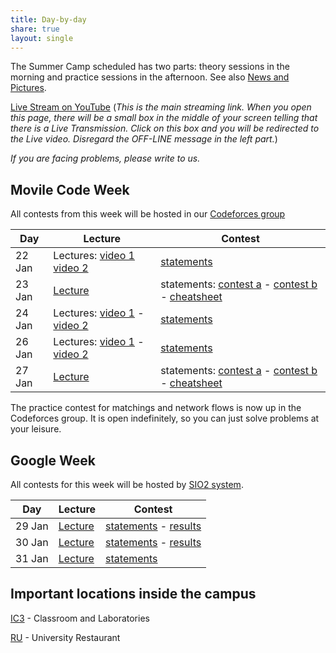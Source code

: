```yaml
---
title: Day-by-day
share: true
layout: single
---
```


The Summer Camp scheduled has two parts: theory sessions in the morning and practice sessions in the afternoon. See also [News and Pictures](http://www.facebook.com/maratona).

[Live Stream on YouTube](https://www.youtube.com/c/InstitutodeComputaçãoUnicamp) (*This is the main streaming link. When you open this page, there will be a small box in the middle of your screen telling that there is a Live Transmission. Click on this box and you will be redirected to the Live video. Disregard the OFF-LINE message in the left part.*)

*If you are facing problems, please write to us.*

## Movile Code Week

All contests from this week will be hosted in our [Codeforces group](http://codeforces.com/group/3qadGzUdR4/contests)

|Day|Lecture|Contest|
|---|---|---|
|22 Jan|Lectures: [video 1](https://www.youtube.com/watch?v=_qOH-nmrVsE&t=1s) [video 2](https://www.youtube.com/watch?v=pmF8onWRurE)|[statements](../documents/2018-01-22.pdf)|
|23 Jan|[Lecture](https://www.youtube.com/watch?v=_EgNjiB63zQ)|statements: [contest a](../documents/2018-01-23-a.pdf) - [contest b](../documents/2018-01-23-b.pdf) - [cheatsheet](../documents/2018-01-23-cheatsheet.pdf)|
|24 Jan|Lectures: [video 1](https://www.youtube.com/watch?v=pmF8onWRurE) - [video 2](https://www.youtube.com/watch?v=Idrt_w-FQYU)|[statements](../documents/2018-01-24.pdf)|
|26 Jan|Lectures: [video 1](https://www.youtube.com/watch?v=08co2Hx_4EM) - [video 2](https://www.youtube.com/watch?v=tlXp7kdgXHA)|[statements](../documents/2018-01-26.pdf)|
|27 Jan|[Lecture](https://www.youtube.com/watch?v=0TfJlUMjwcg)|statements: [contest a](../documents/2018-01-27-a.pdf) - [contest b](../documents/2018-01-27-b.pdf) - [cheatsheet](../documents/2018-01-27-cheatsheet.pdf)|

The practice contest for matchings and network flows is now up in the Codeforces group. It is open indefinitely, so you can just solve problems at your leisure.

## Google Week

All contests for this week will be hosted by [SIO2 system](https://sio2.mimuw.edu.pl).

|Day|Lecture|Contest|
|---|---|---|
|29 Jan|[Lecture](https://youtu.be/XGF5d7_PkyE)|[statements](../documents/2018-01-29.pdf) - [results](../documents/2018-01-29-results.html)|
|30 Jan|[Lecture](https://www.youtube.com/watch?v=gDOjv_r2Cb4)|[statements](../documents/2018-01-30.pdf) - [results](../documents/2018-01-30-results.html)|
|31 Jan|[Lecture](https://www.youtube.com/watch?v=f5d5uvtCIJw)|[statements](../documents/2018-01-31.pdf)|


## Important locations inside the campus

[IC3](https://www.google.com/maps/place/IC+-+Instituto+de+Computação,+Universidade+Estadual+de+Campinas+-+Cidade+Universitária,+Campinas+-+SP,+Brasil/@-22.8137813,-47.0639391,18z/data=!4m6!1m3!3m2!1s0x0000000000000000:0xf3522e37359f743c!2sCiclo+Básico+I!3m1!1s0x94c8c15369cbaea9:0x209def4d509b8f14) - Classroom and Laboratories

[RU](https://www.google.com/maps/place/Restaurante+Universitário/@-22.8176954,-47.0720038,17z/data=!4m6!1m3!3m2!1s0x0000000000000000:0xf3522e37359f743c!2sCiclo+Básico+I!3m1!1s0x0000000000000000:0x54ec361ef7124a27) - University Restaurant

